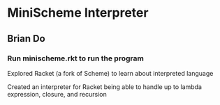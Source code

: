 # MiniScheme Interpreter 

## Brian Do

### Run minischeme.rkt to run the program

Explored Racket (a fork of Scheme) to learn about interpreted language

Created an interpreter for Racket being able to handle up to lambda expression, closure, and recursion
